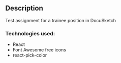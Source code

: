 ## Description

Test assignment for a trainee position in DocuSketch

### Technologies used:

- React
- Font Awesome free icons
- react-pick-color
